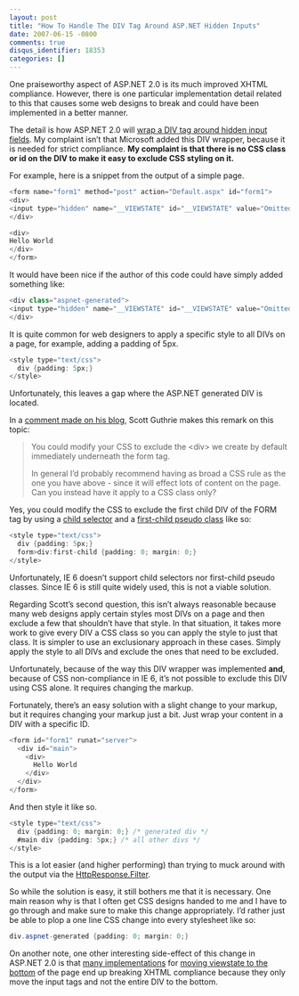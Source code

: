 ```yaml
---
layout: post
title: "How To Handle The DIV Tag Around ASP.NET Hidden Inputs"
date: 2007-06-15 -0800
comments: true
disqus_identifier: 18353
categories: []
---
```

One praiseworthy aspect of ASP.NET 2.0 is its much improved XHTML
compliance. However, there is one particular implementation detail
related to this that causes some web designs to break and could
have been implemented in a better manner.

The detail is how ASP.NET 2.0 will [wrap a DIV tag around hidden input
fields](http://vaultofthoughts.net/TheDIVTagAroundHiddenASPNETInputFields.aspx "The DIV Tag Around Hidden ASP.NET Input Fields").
My complaint isn’t that Microsoft added this DIV wrapper, because it is
needed for strict compliance. **My complaint is that there is no CSS
class or id on the DIV to make it easy to exclude CSS styling on it.**

For example, here is a snippet from the output of a simple page.

```csharp
<form name="form1" method="post" action="Default.aspx" id="form1">
<div>
<input type="hidden" name="__VIEWSTATE" id="__VIEWSTATE" value="Omitted" />
</div>

<div>
Hello World
</div>
</form>
```

It would have been nice if the author of this code could have simply
added something like:

```csharp
<div class="aspnet-generated">
<input type="hidden" name="__VIEWSTATE" id="__VIEWSTATE" value="Omitted" />
</div>
```

It is quite common for web designers to apply a specific style to all
DIVs on a page, for example, adding a padding of 5px.

```csharp
<style type="text/css">
  div {padding: 5px;}
</style>
```

Unfortunately, this leaves a gap where the ASP.NET generated DIV is
located.

In a [comment made on his
blog](http://weblogs.asp.net/scottgu/archive/2003/11/25/39620.aspx#732432 "XHTML and Accessibility in ASP.NET Whidbey"),
Scott Guthrie makes this remark on this topic:

> You could modify your CSS to exclude the \<div\> we create by default
> immediately underneath the form tag.
>
> In general I’d probably recommend having as broad a CSS rule as the
> one you have above - since it will effect lots of content on the page.
> Can you instead have it apply to a CSS class only?
>
Yes, you could modify the CSS to exclude the first child DIV of the FORM
tag by using a [child
selector](http://meyerweb.com/eric/articles/webrev/200006b.html "The Child Selector")
and a [first-child pseudo
class](http://www.w3schools.com/css/pr_pseudo_first-child.asp "First Child Pseudo Class")
like so:

```csharp
<style type="text/css">
  div {padding: 5px;}
  form>div:first-child {padding: 0; margin: 0;}        
</style>
```

Unfortunately, IE 6 doesn’t support child selectors nor first-child
pseudo classes. Since IE 6 is still quite widely used, this is not a
viable solution.

Regarding Scott’s second question, this isn’t always reasonable because
many web designs apply certain styles most DIVs on a page and then
exclude a few that shouldn’t have that style. In that situation, it
takes more work to give every DIV a CSS class so you can apply the style
to just that class. It is simpler to use an exclusionary approach in
these cases. Simply apply the style to all DIVs and exclude the ones
that need to be excluded.

Unfortunately, because of the way this DIV wrapper was implemented
**and**, because of CSS non-compliance in IE 6, it’s not possible to
exclude this DIV using CSS alone. It requires changing the markup.

Fortunately, there’s an easy solution with a slight change to your
markup, but it requires changing your markup just a bit. Just wrap your
content in a DIV with a specific ID.

```csharp
<form id="form1" runat="server">
  <div id="main">
    <div>
      Hello World
    </div>
  </div>
</form>
```

And then style it like so.

```csharp
<style type="text/css">
  div {padding: 0; margin: 0;} /* generated div */
  #main div {padding: 5px;} /* all other divs */
</style>
```

This is a lot easier (and higher performing) than trying to muck around
with the output via the
[HttpResponse.Filter](http://msdn2.microsoft.com/en-us/library/system.web.httpresponse.filter.aspx "HttpResponse.Filter on MSDN").

So while the solution is easy, it still bothers me that it is necessary.
One main reason why is that I often get CSS designs handed to me and I
have to go through and make sure to make this change appropriately. I’d
rather just be able to plop a one line CSS change into every stylesheet
like so:

```csharp
div.aspnet-generated {padding: 0; margin: 0;}
```

On another note, one other interesting side-effect of this change in
ASP.NET 2.0 is that [many
implementations](http://www.hanselman.com/blog/MovingViewStateToTheBottomOfThePage.aspx "Moving Viewstate To The Bottom")
for [moving viewstate to the
bottom](http://www.madskristensen.dk/blog/An+HttpModule+That+Moves+ViewState+To+The+Bottom.aspx "An Http Modlue that moves Viewstate To The Bottom")
of the page end up breaking XHTML compliance because they only move the
input tags and not the entire DIV to the bottom.

